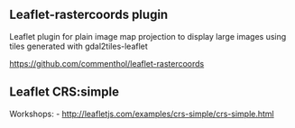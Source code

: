 
## Leaflet-rastercoords plugin

Leaflet plugin for plain image map projection to display large images using tiles generated with gdal2tiles-leaflet

https://github.com/commenthol/leaflet-rastercoords

## Leaflet CRS:simple

Workshops:
	- http://leafletjs.com/examples/crs-simple/crs-simple.html
